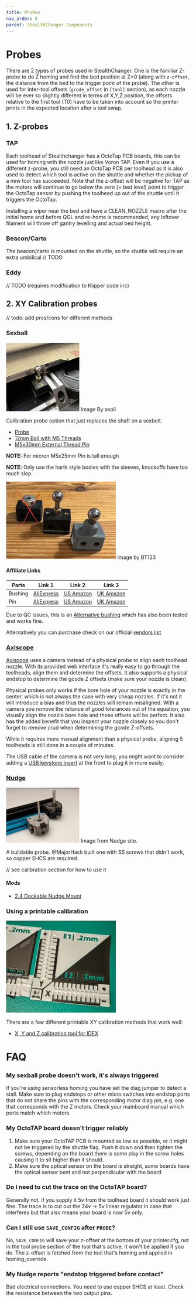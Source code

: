 ```yaml
---
title: Probes
nav_order: 6
parent: StealthChanger Components
---
```

<!-- Use the page layout at TOC.md:  https://github.com/sdylewski/StealthChanger/blob/main/docs/TOC.md -->
# Probes
There are 2 types of probes used in StealthChanger. One is the familiar Z-probe to do Z homing and find the bed position at Z=0 (along with `z-offset`, the distance from the bed to the trigger point of the probe). The other is used for inter-tool offsets (`gcode_offset` in `[tool]` section), as each nozzle will be ever so slightly different in terms of X,Y,Z position, the offsets relative to the first tool (T0) have to be taken into account so the printer prints in the expected location after a tool swap.

## 1. Z-probes

### TAP
Each toolhead of Stealthchanger has a OctoTap PCB boards, this can be used for homing with the nozzle just like Voron TAP. Even if you use a different z-probe, you still need an OctoTap PCB per toolhead as it is also used to detect which tool is active on the shuttle and whether the pickup of a new tool has succeeded.
Note that the z-offset will be negative for TAP as the motors will continue to go below the zero (= bed level) point to trigger the OctoTap sensor by pushing the toolhead up out of the shuttle until it triggers the OctoTap.

Installing a wiper near the bed and have a CLEAN_NOZZLE macro after the initial home and before QGL and re-home is recommended, any leftover filament will throw off gantry levelling and actual bed height.

### Beacon/Carto
The beacon/carto is mounted on the shuttle, so the shuttle will require an extra umbilical
// TODO

### Eddy
// TODO (requires modification to Klipper code iirc)


## 2. XY Calibration probes
// todo:  add pros/cons for different methods

### Sexball

<img src="media/Probes/sexball-probe.jpg" width="200">
Image By asoli

Calibration probe option that just replaces the shaft on a sexbolt.
- [Probe](https://s.click.aliexpress.com/e/_oB1egOH)
- [12mm Ball with M5 Threads](https://s.click.aliexpress.com/e/_o2DGfvf)
- [M5x30mm External Thread Pin](https://s.click.aliexpress.com/e/_omw2qxX)

**NOTE:** For micron M5x25mm Pin is tall enough

**NOTE:** Only use the hartk style bodies with the sleeves, knockoffs have too much slop.

<img src="media/Probes/sexball-probe-types.jpg" width="300"> Image by BT123


#### Affiliate Links

| Parts   	  | Link 1     | Link 2    | Link 3    |
|-----------  |------------|-----------|-----------|
| Bushing 	  | [AliExpress](https://s.click.aliexpress.com/e/_Dmsh3LJ) | [US Amazon](https://amzn.to/3RAjKtY) | [UK Amazon](https://amzn.to/48jnoPO) | 
| Pin     	  | [AliExpress](https://s.click.aliexpress.com/e/_DCQkrFP) | [US Amazon](https://amzn.to/3GZBSZn) | [UK Amazon](https://amzn.to/488gP2v) |

Due to QC issues, this is an [Alternative bushing](https://s.click.aliexpress.com/e/_DFJQgtN) which has also been tested and works fine.

Alternatively you can purchase check on our official [vendors list](Building/Vendors-and-Kits.md)

### [Axiscope](https://github.com/nic335/Axiscope)
[Axiscope](https://github.com/nic335/Axiscope) uses a camera instead of a physical probe to align each toolhead nozzle. With its provided web interface it's really easy to go through the toolheads, align them and determine the offsets. It also supports a physical endstop to determine the gcode Z offsets (make sure your nozzle is clean).

Physical probes only works if the bore hole of your nozzle is exactly in the center, which is not always the case with very cheap nozzles. If it's not it will introduce a bias and thus the nozzles will remain misaligned. With a camera you remove the reliance of good tolerances out of the equation, you visually align the nozzle bore hole and those offsets will be perfect. It also has the added benefit that you inspect your nozzle closely so you don't forget to remove crud when determining the gcode Z-offsets.

While it requires more manual alignment than a physical probe, aligning 5 toolheads is still done in a couple of minutes.

The USB cable of the camera is not very long, you might want to consider adding a [USB keystone insert](https://www.printables.com/model/609433-voron-skirt-keystone-for-usbethernet) at the front to plug it in more easily.

### [Nudge](https://github.com/zruncho3d/nudge)
<img src="media/Probes/Nudge.jpg" width="200"> Image from Nudge site.

A buildable probe. @MajorHack built one with SS screws that didn't work, so copper SHCS are required. 

// see calibration section for how to use it

#### Mods

* [2.4 Dockable Nudge Mount](https://github.com/DraftShift/StealthChanger/tree/main/UserMods/MRSalguod/2.4%20Dockable%20Nudge%20Mount)


### Using a printable calibration

<img src="media/Probes/xy_print_cal.jpg" width="300">

There are a few different printable XY calibration methods that work well: 

* [X, Y and Z calibration tool for IDEX](https://www.printables.com/model/201707-x-y-and-z-calibration-tool-for-idex-dual-extruder)

# FAQ

### My sexball probe doesn't work, it's always triggered
If you're using sensorless homing you have set the diag jumper to detect a stall. Make sure to plug endstops or other micro switches into endstop ports that do not share the pins with the corresponding motor diag pin, e.g. one that corresponds with the Z motors. Check your mainboard manual which ports match which motors.

### My OctoTAP board doesn't trigger reliably
1. Make sure your OctoTAP PCB is mounted as low as possible, or it might not be triggered by the shuttle flag. Push it down and then tighten the screws, depending on the board there is some play in the screw holes causing it to sit higher than it should.
2. Make sure the optical sensor on the board is straight, some boards have the optical sensor bent and not perpendicular with the board

### Do I need to cut the trace on the OctoTAP board?
Generally not, if you supply it 5v from the toolhead board it should work just fine. The trace is to cut out the 24v -> 5v linear regulator in case that interferes but that also means your board is now 5v only.

### Can I still use `SAVE_CONFIG` after `PROBE`?
No, `SAVE_CONFIG` will save your z-offset at the bottom of your printer.cfg, not in the tool probe section of the tool that's active, it won't be applied if you do. The z-offset is fetched from the tool that's homing and applied in homing_override. 

### My Nudge reports "endstop triggered before contact"
Bad electrical connections. You need to use copper SHCS at least.  Check the resistance between the two output pins.






